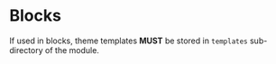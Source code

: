 # Blocks

If used in blocks, theme templates **MUST** be stored in `templates` sub-directory of the module.
